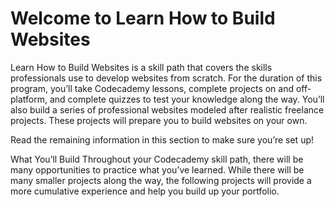 # Welcome to Learn How to Build Websites

Learn How to Build Websites is a skill path that covers the skills professionals use to develop websites from scratch. For the duration of this program, you’ll take Codecademy lessons, complete projects on and off-platform, and complete quizzes to test your knowledge along the way. You’ll also build a series of professional websites modeled after realistic freelance projects. These projects will prepare you to build websites on your own.

Read the remaining information in this section to make sure you’re set up!

What You’ll Build
Throughout your Codecademy skill path, there will be many opportunities to practice what you’ve learned. While there will be many smaller projects along the way, the following projects will provide a more cumulative experience and help you build up your portfolio.
